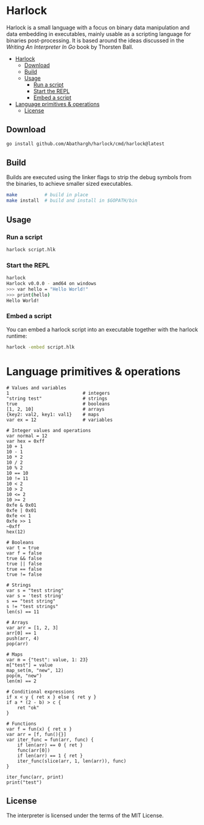 # Harlock

Harlock is a small language with a focus on binary data manipulation and
data embedding in executables, mainly usable as a scripting language for 
binaries post-processing. It is based around the ideas discussed 
in the *Writing An Interpreter In Go* book by Thorsten Ball.

- [Harlock](#harlock)
  - [Download](#download)
  - [Build](#build)
  - [Usage](#usage)
    - [Run a script](#run-a-script)
    - [Start the REPL](#start-the-repl)
    - [Embed a script](#embed-a-script)
- [Language primitives & operations](#language-primitives--operations)
  - [License](#license)

## Download

```bash
go install github.com/Abathargh/harlock/cmd/harlock@latest
```
## Build 

Builds are executed using the linker flags to strip the debug symbols 
from the binaries, to achieve smaller sized executables.

```bash
make          # build in place
make install  # build and install in $GOPATH/bin
```

## Usage

### Run a script

```bash
harlock script.hlk
```

### Start the REPL

```bash
harlock
Harlock v0.0.0 - amd64 on windows
>>> var hello = "Hello World!"
>>> print(hello)
Hello World!
```

### Embed a script

You can embed a harlock script into an executable together with the harlock runtime:
```bash
harlock -embed script.hlk
```

# Language primitives & operations

```
# Values and variables
1                           # integers
"string test"               # strings
true                        # booleans
[1, 2, 10]                  # arrays
{key2: val2, key1: val1}    # maps
var ex = 12                 # variables

# Integer values and operations
var normal = 12
var hex = 0xff
10 + 1
10 - 1
10 * 2
10 / 2
10 % 2
10 == 10
10 != 11
10 < 2
10 > 2
10 <= 2
10 >= 2
0xfe & 0x01
0xfe | 0x01
0xfe << 1
0xfe >> 1
~0xff
hex(12)

# Booleans
var t = true
var f = false
true && false
true || false
true == false
true != false

# Strings
var s = "test string"
var s = 'test string'
s == "test string"
s != "test strings"
len(s) == 11

# Arrays
var arr = [1, 2, 3]
arr[0] == 1
push(arr, 4)
pop(arr)

# Maps
var m = {"test": value, 1: 23}
m["test"] = value
map_set(m, "new", 12)
pop(m, "new")
len(m) == 2

# Conditional expressions
if x < y { ret x } else { ret y }
if a * (2 - b) > c {
    ret "ok"
}

# Functions
var f = fun(x) { ret x }
var arr = [f, fun(){}]
var iter_func = fun(arr, func) {
    if len(arr) == 0 { ret }
    func(arr[0])
    if len(arr) == 1 { ret }
    iter_func(slice(arr, 1, len(arr)), func)
}

iter_func(arr, print)
print("test")
```


## License

The interpreter is licensed under the terms of the MIT License.